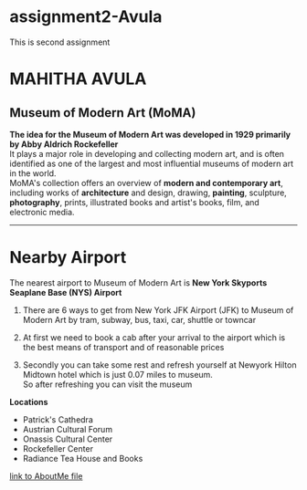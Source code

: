 # assignment2-Avula
This is second assignment
# MAHITHA AVULA
##  Museum of Modern Art (MoMA)
**The idea for the Museum of Modern Art was developed in 1929 primarily by Abby Aldrich Rockefeller** <br>
It plays a major role in developing and collecting modern art, and is often identified as one of the largest and most influential museums of modern art in the world.<br>
MoMA's collection offers an overview of **modern and contemporary art**, including works of **architecture** and design, drawing, **painting**, sculpture, **photography**, prints, illustrated books and artist's books, film, and electronic media.<br>
 
 ---
 # Nearby Airport
 The nearest airport to Museum of Modern Art is **New York Skyports Seaplane Base (NYS) Airport**<br>
 1. There are 6 ways to get from New York JFK Airport (JFK) to Museum of Modern Art by tram, subway, bus, taxi, car, shuttle or towncar<br>

 2. At first we need to book a cab after your arrival to the airport which is the best means of transport and of reasonable prices <br>
 3. Secondly you can take some rest and refresh yourself at Newyork Hilton Midtown hotel which is just 0.07 miles to museum.<br>
 So after refreshing you can visit the museum<br>

**Locations**<br>
* Patrick's Cathedra<br>
* Austrian Cultural Forum<br>
* Onassis Cultural Center<br>
* Rockefeller Center<br>
* Radiance Tea House and Books<br>

[link to AboutMe file](AboutMe.md)

